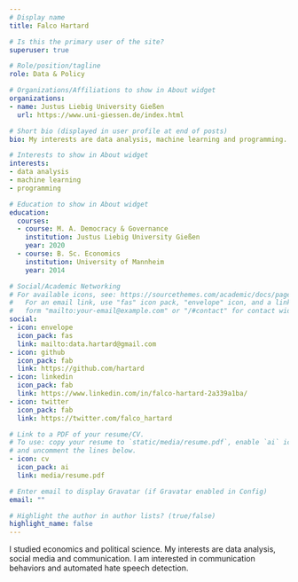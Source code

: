 ```yaml
---
# Display name
title: Falco Hartard

# Is this the primary user of the site?
superuser: true

# Role/position/tagline
role: Data & Policy

# Organizations/Affiliations to show in About widget
organizations:
- name: Justus Liebig University Gießen
  url: https://www.uni-giessen.de/index.html

# Short bio (displayed in user profile at end of posts)
bio: My interests are data analysis, machine learning and programming.

# Interests to show in About widget
interests:
- data analysis
- machine learning
- programming

# Education to show in About widget
education:
  courses:
  - course: M. A. Democracy & Governance
    institution: Justus Liebig University Gießen
    year: 2020
  - course: B. Sc. Economics
    institution: University of Mannheim
    year: 2014

# Social/Academic Networking
# For available icons, see: https://sourcethemes.com/academic/docs/page-builder/#icons
#   For an email link, use "fas" icon pack, "envelope" icon, and a link in the
#   form "mailto:your-email@example.com" or "/#contact" for contact widget.
social:
- icon: envelope
  icon_pack: fas
  link: mailto:data.hartard@gmail.com
- icon: github
  icon_pack: fab
  link: https://github.com/hartard
- icon: linkedin
  icon_pack: fab
  link: https://www.linkedin.com/in/falco-hartard-2a339a1ba/
- icon: twitter
  icon_pack: fab
  link: https://twitter.com/falco_hartard

# Link to a PDF of your resume/CV.
# To use: copy your resume to `static/media/resume.pdf`, enable `ai` icons in `params.toml`, 
# and uncomment the lines below.
- icon: cv
  icon_pack: ai
  link: media/resume.pdf

# Enter email to display Gravatar (if Gravatar enabled in Config)
email: ""

# Highlight the author in author lists? (true/false)
highlight_name: false
---
```


I studied economics and political science.
My interests are data analysis, social media and communication.
I am interested in communication behaviors and automated hate speech detection.
